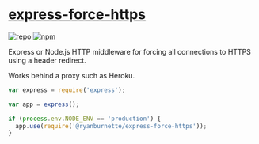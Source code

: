 # [express-force-https](https://github.com/ryanburnette/express-force-https)

[![repo](https://img.shields.io/badge/repository-Github-black.svg?style=flat-square)](https://github.com/ryanburnette/express-force-https)
[![npm](https://img.shields.io/badge/package-NPM-green.svg?style=flat-square)](https://www.npmjs.com/package/@ryanburnette/express-force-https)

Express or Node.js HTTP middleware for forcing all connections to HTTPS using
a header redirect.

Works behind a proxy such as Heroku.

```js
var express = require('express');

var app = express();

if (process.env.NODE_ENV == 'production') {
  app.use(require('@ryanburnette/express-force-https'));
}
```
